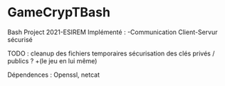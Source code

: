 # GameCrypTBash
Bash Project 2021-ESIREM
Implémenté : 
-Communication Client-Servur sécurisé

TODO :
cleanup des fichiers temporaires
sécurisation des clés privés / publics ?
+(le jeu en lui même)

Dépendences : Openssl, netcat
